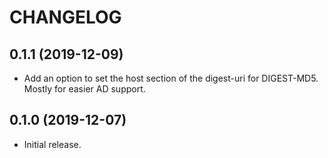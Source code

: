 CHANGELOG
=========

0.1.1 (2019-12-09)
------------------
* Add an option to set the host section of the digest-uri for DIGEST-MD5. Mostly for easier AD support.

0.1.0 (2019-12-07)
------------------
* Initial release.
